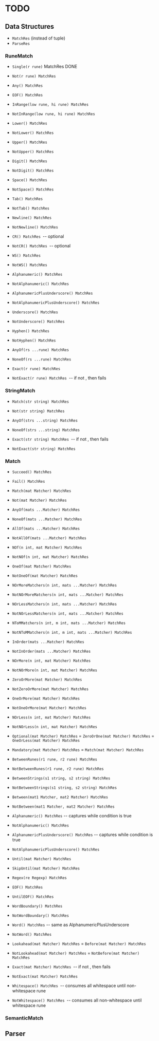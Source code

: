 # TODO

## Data Structures

- `MatchRes` (instead of tuple)
- `ParseRes`

### RuneMatch
- `Single(r rune)` MatchRes DONE
- `Not(r rune) MatchRes`

- `Any() MatchRes`
- `EOF() MatchRes`

- `InRange(low rune, hi rune) MatchRes`
- `NotInRange(low rune, hi rune) MatchRes`

- `Lower() MatchRes`
- `NotLower() MatchRes`

- `Upper() MatchRes`
- `NotUpper() MatchRes`

- `Digit() MatchRes`
- `NotDigit() MatchRes`

- `Space() MatchRes`
- `NotSpace() MatchRes`

- `Tab() MatchRes`
- `NotTab() MatchRes`

- `Newline() MatchRes`
- `NotNewline() MatchRes`

- `CR() MatchRes `-- optional
- `NotCR() MatchRes `-- optional

- `WS() MatchRes`
- `NotWS() MatchRes`

- `Alphanumeric() MatchRes`
- `NotAlphanumeric() MatchRes`

- `AlphanumericPlusUnderscore() MatchRes`
- `NotAlphanumericPlusUnderscore() MatchRes`

- `Underscore() MatchRes`
- `NotUnderscore() MatchRes`

- `Hyphen() MatchRes`
- `NotHyphen() MatchRes`

- `AnyOf(rs ...rune) MatchRes`
- `NoneOf(rs ...rune) MatchRes`

- `Exact(r rune) MatchRes`
- `NotExact(r rune) MatchRes `-- if not <r> <EOF>, then fails

### StringMatch
- `Match(str string) MatchRes`
- `Not(str string) MatchRes`

- `AnyOf(strs ...string) MatchRes`
- `NoneOf(strs ...string) MatchRes`

- `Exact(str string) MatchRes `-- if not <str> <EOF>, then fails
- `NotExact(str string) MatchRes`

### Match
- `Succeed() MatchRes`
- `Fail() MatchRes`

- `Match(mat Matcher) MatchRes`
- `Not(mat Matcher) MatchRes`

- `AnyOf(mats ...Matcher) MatchRes`
- `NoneOf(mats ...Matcher) MatchRes`

- `AllOf(mats ...Matcher) MatchRes`
- `NotAllOf(mats ...Matcher) MatchRes`

- `NOf(n int, mat Matcher) MatchRes`
- `NotNOf(n int, mat Matcher) MatchRes`

- `OneOf(mat Matcher) MatchRes`
- `NotOneOf(mat Matcher) MatchRes`

- `NOrMoreMatchers(n int, mats ...Matcher) MatchRes`
- `NotNOrMoreMatchers(n int, mats ...Matcher) MatchRes`

- `NOrLessMatchers(n int, mats ...Matcher) MatchRes`
- `NotNOrLessMatchers(n int, mats ...Matcher) MatchRes`

- `NToMMatchers(n int, m int, mats ...Matcher) MatchRes`
- `NotNToMMatchers(n int, m int, mats ...Matcher) MatchRes`

- `InOrder(mats ...Matcher) MatchRes`
- `NotInOrder(mats ...Matcher) MatchRes`

- `NOrMore(n int, mat Matcher) MatchRes`
- `NotNOrMore(n int, mat Matcher) MatchRes`

- `ZeroOrMore(mat Matcher) MatchRes`
- `NotZeroOrMore(mat Matcher) MatchRes`

- `OneOrMore(mat Matcher) MatchRes`
- `NotOneOrMore(mat Matcher) MatchRes`

- `NOrLess(n int, mat Matcher) MatchRes`
- `NotNOrLess(n int, mat Matcher) MatchRes`

- `Optional(mat Matcher) MatchRes` = `ZeroOrOne(mat Matcher) MatchRes` = `OneOrLess(mat Matcher) MatchRes`
- `Mandatory(mat Matcher) MatchRes` = `Match(mat Matcher) MatchRes`

- `BetweenRunes(r1 rune, r2 rune) MatchRes`
- `NotBetweenRunes(r1 rune, r2 rune) MatchRes`

- `BetweenStrings(s1 string, s2 string) MatchRes`
- `NotBetweenStrings(s1 string, s2 string) MatchRes`

- `Between(mat1 Matcher, mat2 Matcher) MatchRes`
- `NotBetween(mat1 Matcher, mat2 Matcher) MatchRes`

- `Alphanumeric() MatchRes` -- captures while condition is true
- `NotAlphanumeric() MatchRes`

- `AlphanumericPlusUnderscore() MatchRes` -- captures while condition is true
- `NotAlphanumericPlusUnderscore() MatchRes`

- `Until(mat Matcher) MatchRes`
- `SkipUntil(mat Matcher) MatchRes`

- `Regex(re Regexp) MatchRes`

- `EOF() MatchRes`
- `UntilEOF() MatchRes`

- `WordBoundary() MatchRes`
- `NotWordBoundary() MatchRes`

- `Word() MatchRes` -- same as AlphanumericPlusUnderscore
- `NotWord() MatchRes`

- `Lookahead(mat Matcher) MatchRes` = `Before(mat Matcher) MatchRes`
- `NotLookahead(mat Matcher) MatchRes` = `NotBefore(mat Matcher) MatchRes`

- `Exact(mat Matcher) MatchRes `-- if not <mat> <EOF>, then fails
- `NotExact(mat Matcher) MatchRes`

- `Whitespace() MatchRes `-- consumes all whitespace until non-whitespace rune
- `NotWhitespace() MatchRes `-- consumes all non-whitespace until whitespace rune

### SemanticMatch

## Parser


